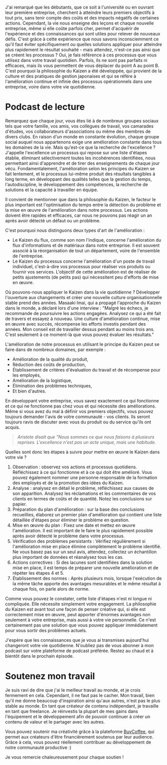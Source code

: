 J'ai remarqué que les débutants, que ce soit à l'université ou en ouvrant leur première entreprise, cherchent à atteindre leurs premiers objectifs à tout prix, sans tenir compte des coûts et des impacts négatifs de certaines actions. Cependant, la vie nous enseigne des leçons et chaque nouvelle entreprise, même si elle coûte parfois cher, permet d'acquérir de l'expérience et des connaissances qui sont utiles pour relever de nouveaux défis. C'est grâce à cette expérience que nous savons inconsciemment ce qu'il faut éviter spécifiquement ou quelles solutions appliquer pour atteindre plus rapidement le résultat souhaité - mais attendez, n'est-ce pas ainsi que se créent les processus ? Oui, je fais référence à ces processus que vous utilisez dans votre travail quotidien. Parfois, ils ne sont pas parfaits ni efficaces, mais ils vous permettent de vous déplacer du point A au point B. C'est pourquoi la philosophie du Kaizen a été développée, qui provient de la culture et des pratiques de gestion japonaises et qui se réfère à l'amélioration continue et infinie des processus opérationnels dans une entreprise, voire dans votre vie quotidienne.


Podcast de lecture
===================

Remarquez que chaque jour, vous êtes lié à de nombreux groupes sociaux tels que votre famille, vos amis, vos collègues de travail, vos camarades d'études, vos collaborateurs d'associations ou même des membres de divers clubs. En raison d'un monde en constante évolution, chaque groupe social auquel nous appartenons exige une amélioration constante dans tous les domaines de la vie. Mais qu'est-ce que la recherche de l'excellence ? J'appelle l'excellence un processus qui repose sur une liste d'étapes établie, éliminant sélectivement toutes les incohérences identifiées, nous permettant ainsi d'apprendre et de tirer des enseignements de chaque jour vécu. Fondamentalement, l'amélioration selon les principes du Kaizen se fait lentement, et le processus lui-même produit des résultats tangibles à long terme, en développant des qualités telles que la gestion du temps, l'autodiscipline, le développement des compétences, la recherche de solutions et la capacité à travailler en équipe.

Il convient de mentionner que dans la philosophie du Kaizen, le facteur le plus important est l'optimisation du temps entre la détection du problème et la mise en œuvre de l'amélioration dans notre processus. Les actions doivent être rapides et efficaces, car nous ne pouvons pas réagir un an après avoir détecté un défaut ou un problème.

C'est pourquoi nous distinguons deux types d'art de l'amélioration :

*   Le Kaizen du flux, comme son nom l'indique, concerne l'amélioration du flux d'informations et de matériaux dans notre entreprise. Il est souvent associé à la réorganisation de tout un département, voire de l'ensemble de l'entreprise.
*   Le Kaizen du processus concerne l'amélioration d'un poste de travail individuel, c'est-à-dire vos processus pour réaliser vos produits ou fournir vos services. L'objectif de cette amélioration est de réaliser de petits ajustements (de petits pas) qui nécessitent peu d'efforts de mise en œuvre.

Où pouvons-nous appliquer le Kaizen dans la vie quotidienne ? Développer l'ouverture aux changements et créer une nouvelle culture organisationnelle stable prend des années. Masaaki Imai, qui a propagé l'approche du Kaizen dans le monde, a déclaré lors d'une interview : "Malgré les échecs, je recommande de poursuivre les actions engagées. Analysez ce qui a été fait de travers et essayez à nouveau. Une culture d'amélioration continue, mise en œuvre avec succès, récompense les efforts investis pendant des années. Mon conseil est de travailler dessus pendant au moins trois ans. C'est seulement à ce moment-là que vous pouvez évaluer les résultats."

L'amélioration de notre processus en utilisant le principe du Kaizen peut se faire dans de nombreux domaines, par exemple :

*   Amélioration de la qualité du produit,
*   Réduction des coûts de production,
*   Établissement de critères d'évaluation du travail et de récompense pour les employés,
*   Amélioration de la logistique,
*   Élimination des problèmes techniques,
*   Et bien d'autres.

En développant votre entreprise, vous savez exactement ce qui fonctionne et ce qui ne fonctionne pas chez vous et qui nécessite des améliorations. Même si vous avez du mal à définir vos premiers objectifs, vous pouvez toujours demander l'avis de votre communauté - vos clients. Ils seront toujours ravis de discuter avec vous du produit ou du service qu'ils ont acquis.

> _Aristote disait que "Nous sommes ce que nous faisons à plusieurs reprises. L'excellence n'est pas un acte unique, mais une habitude._

Quelles sont donc les étapes à suivre pour mettre en œuvre le Kaizen dans votre vie ?

1.  Observation : observez vos actions et processus quotidiens. Réfléchissez à ce qui fonctionne et à ce qui doit être amélioré. Vous pouvez également nommer une personne responsable de la formation des employés et de la promotion des idées du Kaizen.
2.  Analyse : analysez en détail le problème, réfléchissez aux causes de son apparition. Analysez les réclamations et les commentaires de vos clients en termes de coûts et de quantité. Notez les conclusions sur papier.
3.  Préparation du plan d'amélioration : sur la base des conclusions recueillies, élaborez un premier plan d'amélioration qui contient une liste détaillée d'étapes pour éliminer le problème en question.
4.  Mise en œuvre du plan : Fixez une date et mettez en œuvre l'amélioration. Il est important de le faire le plus rapidement possible après avoir détecté le problème dans votre processus.
5.  Vérification des problèmes persistants : Vérifiez régulièrement si l'amélioration mise en place élimine complètement le problème identifié. Ne vous basez pas sur un seul avis, attendez, collectez un échantillon plus important de données et réanalysez tous les cas.
6.  Actions correctives : Si des lacunes sont identifiées dans la solution mise en place, il est temps de préparer une nouvelle amélioration et de répéter les étapes 4 et 5.
7.  Établissement des normes : Après plusieurs mois, lorsque l'exécution de la même tâche apporte des avantages mesurables et le même résultat à chaque fois, on parle alors de norme.

Comme vous pouvez le constater, cette liste d'étapes n'est ni longue ni compliquée. Elle nécessite simplement votre engagement. La philosophie du Kaizen est avant tout une façon de penser créative qui, si elle est correctement mise en œuvre, peut apporter d'énormes avantages non seulement à votre entreprise, mais aussi à votre vie personnelle. Ce n'est certainement pas une solution que vous pouvez appliquer immédiatement pour vous sortir des problèmes actuels.

J'espère que les connaissances que je vous ai transmises aujourd'hui changeront votre vie quotidienne. N'oubliez pas de vous abonner à mon podcast sur votre plateforme de podcast préférée. Restez au chaud et à bientôt dans le prochain épisode.

Soutenez mon travail
=======================

Je suis ravi de dire que j'ai le meilleur travail au monde, et je crois fermement en cela. Cependant, il ne faut pas le cacher. Mon travail, bien qu'il me donne beaucoup d'inspiration ainsi qu'aux autres, n'est pas le plus stable au monde. En tant que créateur de contenu indépendant, je travaille en tant que freelance. Je réinvestis la plupart de mes gains dans l'équipement et le développement afin de pouvoir continuer à créer un contenu de valeur et le partager avec les autres.

Vous pouvez soutenir ma créativité grâce à la plateforme [BuyCoffee](https://buycoffee.to/leszekkrol), qui permet aux créateurs d'être financièrement soutenus par leur audience. Grâce à cela, vous pouvez réellement contribuer au développement de notre communauté productive :)

Je vous remercie chaleureusement pour chaque soutien !